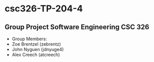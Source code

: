 # csc326-TP-204-4

## Group Project Software Engineering CSC 326

 - Group Members:
 - Zoe Brentzel (zebrentz)
 - John Nyguen (jdnyuge4)
 - Alex Creech (atcreech)
